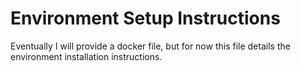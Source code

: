 # Environment Setup Instructions

Eventually I will provide a docker file, but for now this file details the environment installation instructions.
